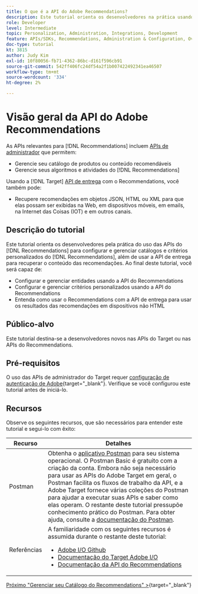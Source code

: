 ```yaml
---
title: O que é a API do Adobe Recommendations?
description: Este tutorial orienta os desenvolvedores na prática usando as APIs do Adobe Target Recommendations para configurar e gerenciar catálogos e critérios personalizados do Recommendations, bem como usar a API de entrega para recuperar o conteúdo das recomendações.
role: Developer
level: Intermediate
topic: Personalization, Administration, Integrations, Development
feature: APIs/SDKs, Recommendations, Administration & Configuration, Overview
doc-type: tutorial
kt: 3815
author: Judy Kim
exl-id: 10f80056-fb71-4362-86bc-d161f596cb91
source-git-commit: 542ff406fc24df54a2f1b007422492341ea46507
workflow-type: tm+mt
source-wordcount: '334'
ht-degree: 2%

---
```


# Visão geral da API do Adobe Recommendations

As APIs relevantes para [!DNL Recommendations] incluem [APIs de administrador](https://experienceleague.adobe.com/docs/target/using/apis/api-overview.html?lang=en) que permitem:

* Gerencie seu catálogo de produtos ou conteúdo recomendáveis
* Gerencie seus algoritmos e atividades do [!DNL Recommendations]

Usando a [!DNL Target] [API de entrega](https://experienceleague.adobe.com/docs/target/using/apis/api-overview.html?lang=en) com o Recommendations, você também pode:

* Recupere recomendações em objetos JSON, HTML ou XML para que elas possam ser exibidas na Web, em dispositivos móveis, em emails, na Internet das Coisas (IOT) e em outros canais.

## Descrição do tutorial

Este tutorial orienta os desenvolvedores pela prática do uso das APIs do [!DNL Recommendations] para configurar e gerenciar catálogos e critérios personalizados do [!DNL Recommendations], além de usar a API de entrega para recuperar o conteúdo das recomendações. Ao final deste tutorial, você será capaz de:

* Configurar e gerenciar entidades usando a API do Recommendations
* Configurar e gerenciar critérios personalizados usando a API do Recommendations
* Entenda como usar o Recommendations com a API de entrega para usar os resultados das recomendações em dispositivos não HTML

## Público-alvo

Este tutorial destina-se a desenvolvedores novos nas APIs do Target ou nas APIs do Recommendations.

## Pré-requisitos

O uso das APIs de administrador do Target requer [configuração de autenticação de Adobe](https://experienceleague.adobe.com/docs/target-dev/developer/api/configure-authentication.html?lang=pt-BR){target="_blank"}. Verifique se você configurou este tutorial antes de iniciá-lo.

## Recursos

Observe os seguintes recursos, que são necessários para entender este tutorial e segui-lo com êxito:

| Recurso | Detalhes |
| --- | --- |
| Postman | Obtenha o [aplicativo Postman](https://www.postman.com/downloads/) para seu sistema operacional. O Postman Basic é gratuito com a criação da conta. Embora não seja necessário para usar as APIs do Adobe Target em geral, o Postman facilita os fluxos de trabalho da API, e a Adobe Target fornece várias coleções do Postman para ajudar a executar suas APIs e saber como elas operam. O restante deste tutorial pressupõe conhecimento prático do Postman. Para obter ajuda, consulte a [documentação do Postman](https://learning.getpostman.com/). |
| Referências | A familiaridade com os seguintes recursos é assumida durante o restante deste tutorial:<UL><li>[Adobe I/O Github](https://github.com/adobeio)</li><li>[Documentação do Target Adobe I/O](https://developers.adobetarget.com/api/#introduction)</li><li>[Documentação da API do Recommendations](https://developers.adobetarget.com/api/recommendations/)</li></ul> |

[Próximo &quot;Gerenciar seu Catálogo do Recommendations&quot; >](https://experienceleague.adobe.com/docs/target-dev/developer/api/recommendations-api/manage-catalog.html){target="_blank"}
